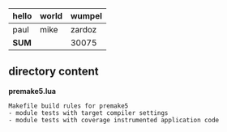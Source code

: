 
|hello|world|wumpel| 
|---|---|---|
|paul|mike|zardoz|
|**SUM**||30075|


## directory content

**premake5.lua**
```
Makefile build rules for premake5
- module tests with target compiler settings
- module tests with coverage instrumented application code
```

